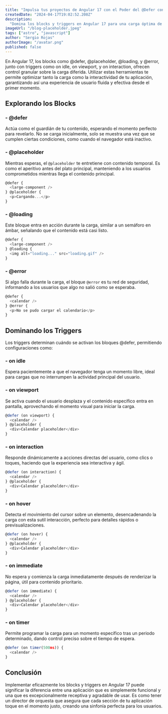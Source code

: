 ```yaml
---
title: "Impulsa tus proyectos de Angular 17 con el Poder del @Defer con Blocks y Triggers"
createdDate: "2024-04-17T19:02:52.208Z"
description:
  "Domina los blocks y triggers en Angular 17 para una carga óptima de contenido. Aprende a gestionar diferentes etapas del proceso de carga diferida de forma eficiente y efectiva."
imageUrl: "/blog-placeholder.jpeg"
tags: ["astro", "javascript"]
author: "Sergio Rojas"
authorImage: "/avatar.png"
published: false
---
```

En Angular 17, los blocks como @defer, @placeholder, @loading, y @error, junto con triggers como on idle, on viewport, y on interaction, ofrecen control granular sobre la carga diferida. Utilizar estas herramientas te permite optimizar tanto la carga como la interactividad de tu aplicación, garantizando así una experiencia de usuario fluida y efectiva desde el primer momento.

## Explorando los Blocks

### - @defer

Actúa como el guardián de tu contenido, esperando el momento perfecto para revelarlo. No se carga inicialmente, solo se muestra una vez que se cumplen ciertas condiciones, como cuando el navegador está inactivo.

### - @placeholder

Mientras esperas, el `@placeholder` te entretiene con contenido temporal. Es como el aperitivo antes del plato principal, manteniendo a los usuarios comprometidos mientras llega el contenido principal.

```javascript
@defer {
  <large-component />
} @placeholder {
  <p>Cargando...</p>
}
```
### - @loading

Este bloque entra en acción durante la carga, similar a un semáforo en ámbar, señalando que el contenido está casi listo.

```javascript
@defer {
  <large-component />
} @loading {
  <img alt="loading..." src="loading.gif" />
}
```
### - @error

Si algo falla durante la carga, el bloque `@error` es tu red de seguridad, informando a los usuarios que algo no salió como se esperaba.

```javascript
@defer {
  <calendar />
} @error {
  <p>No se pudo cargar el calendario</p>
}
```
## Dominando los Triggers

Los triggers determinan cuándo se activan los bloques @defer, permitiendo configuraciones como:

### - on idle

Espera pacientemente a que el navegador tenga un momento libre, ideal para cargas que no interrumpen la actividad principal del usuario.

### - on viewport

Se activa cuando el usuario desplaza y el contenido específico entra en pantalla, aprovechando el momento visual para iniciar la carga.

```javascript
@defer (on viewport) {
  <calendar />
} @placeholder {
  <div>Calendar placeholder</div>
}
```
### - on interaction

Responde dinámicamente a acciones directas del usuario, como clics o toques, haciendo que la experiencia sea interactiva y ágil.

```javascript
@defer (on interaction) {
  <calendar />
} @placeholder {
  <div>Calendar placeholder</div>
}
```
### - on hover

Detecta el movimiento del cursor sobre un elemento, desencadenando la carga con esta sutil interacción, perfecto para detalles rápidos o previsualizaciones.

```javascript
@defer (on hover) {
  <calendar />
} @placeholder {
  <div>Calendar placeholder</div>
}
```
### - on immediate

No espera y comienza la carga inmediatamente después de renderizar la página, útil para contenido prioritario.

```javascript
@defer (on immediate) {
  <calendar />
} @placeholder {
  <div>Calendar placeholder</div>
}
```
### - on timer

Permite programar la carga para un momento específico tras un periodo determinado, dando control preciso sobre el tiempo de espera.

```javascript
@defer (on timer(500ms)) {
  <calendar />
}
```
## Conclusión

Implementar eficazmente los blocks y triggers en Angular 17 puede significar la diferencia entre una aplicación que es simplemente funcional y una que es excepcionalmente receptiva y agradable de usar. Es como tener un director de orquesta que asegura que cada sección de tu aplicación toque en el momento justo, creando una sinfonía perfecta para los usuarios.